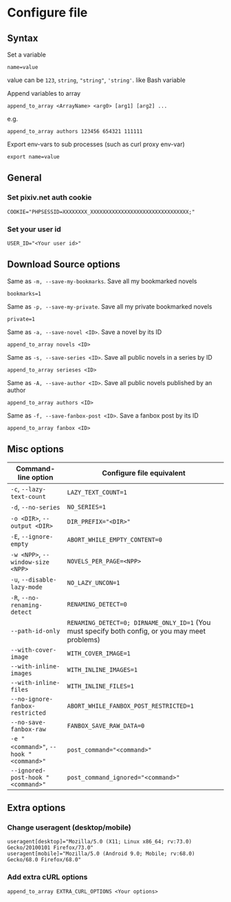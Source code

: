 # Configure file

## Syntax

Set a variable

```
name=value
```

value can be `123`, `string`, `"string"`, `'string'`. like Bash variable

Append variables to array

```
append_to_array <ArrayName> <arg0> [arg1] [arg2] ...
```

e.g.

```
append_to_array authors 123456 654321 111111
```

Export env-vars to sub processes (such as curl proxy env-var)

```
export name=value
```

## General

### Set pixiv.net auth cookie

```
COOKIE="PHPSESSID=XXXXXXXX_XXXXXXXXXXXXXXXXXXXXXXXXXXXXXXXX;"
```

### Set your user id

```
USER_ID="<Your user id>"
```

## Download Source options

Same as `-m, --save-my-bookmarks`. Save all my bookmarked novels

```
bookmarks=1
```

Same as `-p, --save-my-private`. Save all my private bookmarked novels

```
private=1
```

Same as `-a, --save-novel <ID>`. Save a novel by its ID

```
append_to_array novels <ID>
```

Same as `-s, --save-series <ID>`. Save all public novels in a series by ID

```
append_to_array serieses <ID>
```

Same as `-A, --save-author <ID>`. Save all public novels published by an author

```
append_to_array authors <ID>
```

Same as `-f, --save-fanbox-post <ID>`. Save a fanbox post by its ID

```
append_to_array fanbox <ID>
```

## Misc options

Command-line option|Configure file equivalent
-------------------|-------------------------
`-c`, `--lazy-text-count`|`LAZY_TEXT_COUNT=1`
`-d`, `--no-series`|`NO_SERIES=1`
`-o <DIR>`, `--output <DIR>`|`DIR_PREFIX="<DIR>"`
`-E`, `--ignore-empty`|`ABORT_WHILE_EMPTY_CONTENT=0`
`-w <NPP>`, `--window-size <NPP>`|`NOVELS_PER_PAGE=<NPP>`
`-u`, `--disable-lazy-mode`|`NO_LAZY_UNCON=1`
`-R`, `--no-renaming-detect`|`RENAMING_DETECT=0`
`--path-id-only`|`RENAMING_DETECT=0; DIRNAME_ONLY_ID=1` (You must specify both config, or you may meet problems)
`--with-cover-image`|`WITH_COVER_IMAGE=1`
`--with-inline-images`|`WITH_INLINE_IMAGES=1`
`--with-inline-files`|`WITH_INLINE_FILES=1`
`--no-ignore-fanbox-restricted`|`ABORT_WHILE_FANBOX_POST_RESTRICTED=1`
`--no-save-fanbox-raw`|`FANBOX_SAVE_RAW_DATA=0`
`-e "<command>"`, `--hook "<command>"`|`post_command="<command>"`
`--ignored-post-hook "<command>"`|`post_command_ignored="<command>"`


## Extra options

### Change useragent (desktop/mobile)

```
useragent[desktop]="Mozilla/5.0 (X11; Linux x86_64; rv:73.0) Gecko/20100101 Firefox/73.0"
useragent[mobile]="Mozilla/5.0 (Android 9.0; Mobile; rv:68.0) Gecko/68.0 Firefox/68.0"
```

### Add extra cURL options

```
append_to_array EXTRA_CURL_OPTIONS <Your options>
```
